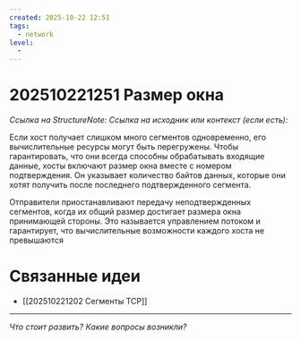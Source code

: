 ```yaml
---
created: 2025-10-22 12:51
tags:
  - network
level:
  -
---
```

# 202510221251 Размер окна

*Ссылка на StructureNote:*
*Ссылка на исходник или контекст (если есть):*

Если хост получает слишком много сегментов одновременно, его вычислительные ресурсы могут быть перегружены. Чтобы гарантировать, что они всегда способны обрабатывать входящие данные, хосты включают размер окна вместе с номером подтверждения. Он указывает количество байтов данных, которые они хотят получить после последнего подтвержденного сегмента.

Отправители приостанавливают передачу неподтвержденных сегментов, когда их общий размер достигает размера окна принимающей стороны. Это называется управлением потоком и гарантирует, что вычислительные возможности каждого хоста не превышаются

# Связанные идеи

- [[202510221202 Сегменты TCP]]

---

*Что стоит развить? Какие вопросы возникли?*
